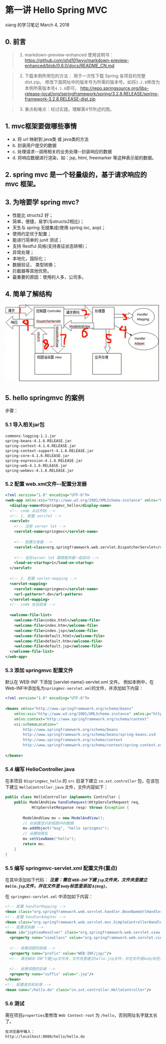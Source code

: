# 第一讲 Hello Spring MVC
xiang 的学习笔记
March 4, 2018
## 0. 前言
>1. markdown-preview-enhanced 使用说明书：
https://github.com/shd101wyy/markdown-preview-enhanced/blob/0.8.0/docs/README_CN.md

>2. 下载本例所用包的方法：
用于一次性下载 Spring 各项目的完整 dist.zip。
修改下面网址中的版本号为所需的版本号。如将```3.2.8```修改为本例所需版本号```4.1.6```即可。
http://repo.springsource.org/libs-release-local/org/springframework/spring/3.2.8.RELEASE/spring-framework-3.2.8.RELEASE-dist.zip

> 3. 重点和难点：经过实践，理解第4节所述的图。

## 1. mvc框架要做哪些事情
  - a. 将 url 映射到 java类 或 java类的方法
  - b. 封装用户提交的数据
  - c. 处理请求--调用相关的业务处理--封装响应的数据
  - d. 将响应数据进行渲染，如：jsp, html, freemarker 等这种表示层的数据。

## 2. spring mvc 是一个轻量级的，基于请求响应的 mvc 框架。

## 3. 为啥要学 spring mvc?
  - 性能比 structs2 好；
  - 简单，便捷，易学(与structs2相比)；
  - 天生与 spring 无缝集成(使用 spring ioc, aop)；
  - 使用约定优于配置；
  - 能进行简单的 junit 测试；
  - 支持 Restful 风格(支持表征状态转移)；
  - 异常处理；
  - 本地化，国际化；
  - 数据验证， 类型转换；
  - 拦截器等其他优势。
  - 最重要的原因：使用的人多，公司多。

## 4. 简单了解结构
![springmvc简单结构图](.\pics\01.png)

## 5. hello springmvc 的案例
步骤：

### 5.1 导入相关jar包
```
commons-logging-1.1.jar
spring-beans-4.1.6.RELEASE.jar
spring-context-4.1.6.RELEASE.jar
spring-context-support-4.1.6.RELEASE.jar
spring-core-4.1.6.RELEASE.jar
spring-expression-4.1.6.RELEASE.jar
spring-web-4.1.6.RELEASE.jar
spring-webmvc-4.1.6.RELEASE.jar
```
### 5.2 配置 web.xml文件--配置分发器
```xml
<?xml version="1.0" encoding="UTF-8"?>
<web-app xmlns:xsi="http://www.w3.org/2001/XMLSchema-instance" xmlns="http://java.sun.com/xml/ns/javaee" xsi:schemaLocation="http://java.sun.com/xml/ns/javaee http://java.sun.com/xml/ns/javaee/web-app_2_5.xsd" id="WebApp_ID" version="2.5" metadata-complete="true">
  <display-name>01springmvc_hello</display-name>
  <!-- code 从这开始 -->
  <!-- 1. 配置 servlet -->
  <servlet>
  	<!-- 注册 server let -->
  	<servlet-name>springmvc</servlet-name>

  	<!-- 配置分发器 -->
  	<servlet-class>org.springframework.web.servlet.DispatcherServlet</servlet-class>

  	<!-- 设定server let 跟随服务器一起启动 -->  	
  	<load-on-startup>1</load-on-startup>
  </servlet>

  <!-- 2. 配置 sevlet-mapping -->
  <servlet-mapping>
  	<servlet-name>springmvc</servlet-name>
  	<url-pattern>*.do</url-pattern>
  </servlet-mapping>
  <!-- code 在这结束 -->

  <welcome-file-list>
    <welcome-file>index.html</welcome-file>
    <welcome-file>index.htm</welcome-file>
    <welcome-file>index.jsp</welcome-file>
    <welcome-file>default.html</welcome-file>
    <welcome-file>default.htm</welcome-file>
    <welcome-file>default.jsp</welcome-file>
  </welcome-file-list>
</web-app>
```

### 5.3 添加 springmvc 配置文件
默认在 WEB-INF 下添加 [servlet-name]-servlet.xml 文件。
例如本例中，在Web-INF中添加名为```springmvc-servlet.xml```的文件，并添加如下内容：
```xml
<?xml version="1.0" encoding="UTF-8"?>

<beans xmlns="http://www.springframework.org/schema/beans"
	xmlns:xsi="http://www.w3.org/2001/XMLSchema-instance" xmlns:p="http://www.springframework.org/schema/p"
	xmlns:context="http://www.springframework.org/schema/context"
	xsi:schemaLocation="
        http://www.springframework.org/schema/beans
        http://www.springframework.org/schema/beans/spring-beans.xsd
        http://www.springframework.org/schema/context
        http://www.springframework.org/schema/context/spring-context.xsd">

</beans>
```

### 5.4 编写 HelloController.java
在本项目 ```01springmvc_hello``` 的 ```src``` 目录下建立 ```cn.sxt.controller``` 包，在该包下建立 ```HelloController.java``` 文件，文件内容如下：
```java
public class HelloController implements Controller {
	public ModelAndView handleRequest(HttpServletRequest req,
			HttpServletResponse resp) throws Exception {

		ModelAndView mv = new ModelAndView();
		// 封装要显示到视图中的数据
		mv.addObject("msg", "hello springmvc");
		// 设置视图名
		mv.setViewName("hello");
		return mv;
	}
}
```

### 5.5 **编写 springmvc-servlet.xml 配置文件(重点)**
在其中添加如下代码：
***注意：需在 ```WEB-INF```下建 ```jsp```文件夹，文件夹里建立 ```hello.jsp```文件，并在文件里 ```body```标签里添加 ```${msg}```***。

在 ```springmvc-servlet.xml``` 中添加如下内容：
```xml
<!-- 配置 handlerMapping -->
<bean class="org.springframework.web.servlet.handler.BeanNameUrlHandlerMapping"/>
<!-- 配置 handlerAdapter -->
<bean class="org.springframework.web.servlet.mvc.SimpleControllerHandlerAdapter"/>
<!-- 配置渲染器 -->
<bean id="jspViewResolver" class="org.springframework.web.servlet.view.InternalResourceViewResolver">
  <property name="viewClass" value="org.springframework.web.servlet.view.JstlView"/>

  <!-- 结果视图的前缀 -->
  <property name="prefix" value="WEB-INF/jsp/"/>
  <!-- 需在WEB-INF下建jsp文件夹，文件夹里建立hello.jsp文件，并在文件里body标签里添加 ${msg} -->

  <!-- 结果视图的后缀 -->
  <property name="suffix" value=".jsp"/>
</bean>
<!-- 配置请求和处理 -->
<bean name="/hello.do" class="cn.sxt.controller.HelloController"/>
```

### 5.6 测试
需在项目```properties```里修改 ```Web Context-root``` 为 ```/hello```，否则网址名字就太长了。
```
在浏览器中输入：
http://localhost:8080/hello/hello.do
```
